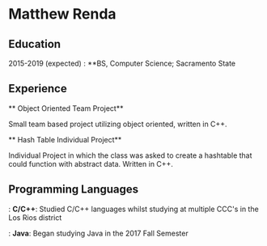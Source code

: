 Matthew Renda
=============

Education
---------

2015-2019 (expected) 
:  **BS, Computer Science; Sacramento State 

Experience
----------

** Object Oriented Team Project**

  Small team based project utilizing object oriented, written in C++.
  
** Hash Table Individual Project**

  Individual Project in which the class was asked to create a hashtable that could function with abstract data. Written in C++.
  
Programming Languages
---------------------
: **C/C++**: Studied C/C++ languages whilst studying at multiple CCC's in the Los Rios district

: **Java**: Began studying Java in the 2017 Fall Semester


